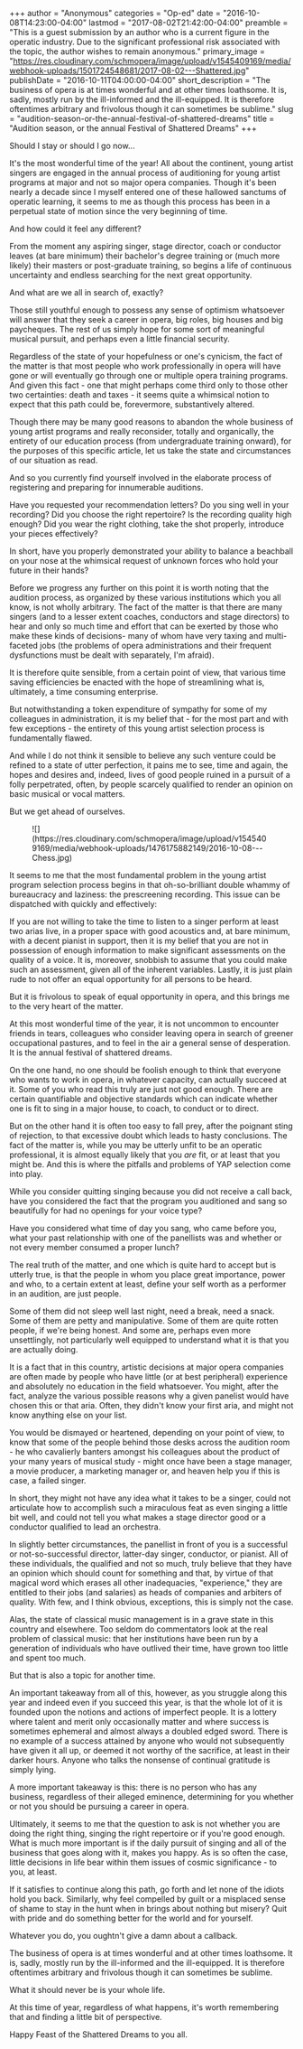 +++
author = "Anonymous"
categories = "Op-ed"
date = "2016-10-08T14:23:00-04:00"
lastmod = "2017-08-02T21:42:00-04:00"
preamble = "This is a guest submission by an author who is a current figure in the operatic industry. Due to the significant professional risk associated with the topic, the author wishes to remain anonymous."
primary_image = "https://res.cloudinary.com/schmopera/image/upload/v1545409169/media/webhook-uploads/1501724548681/2017-08-02---Shattered.jpg"
publishDate = "2016-10-11T04:00:00-04:00"
short_description = "The business of opera is at times wonderful and at other times loathsome. It is, sadly, mostly run by the ill-informed and the ill-equipped. It is therefore oftentimes arbitrary and frivolous though it can sometimes be sublime."
slug = "audition-season-or-the-annual-festival-of-shattered-dreams"
title = "Audition season, or the annual Festival of Shattered Dreams"
+++

Should I stay or should I go now...

It's the most wonderful time of the year! All about the continent, young artist singers are engaged in the annual process of auditioning for young artist programs at major and not so major opera companies. Though it's been nearly a decade since I myself entered one of these hallowed sanctums of operatic learning, it seems to me as though this process has been in a perpetual state of motion since the very beginning of time.

And how could it feel any different?

From the moment any aspiring singer, stage director, coach or conductor leaves (at bare minimum) their bachelor's degree training or (much more likely) their masters or post-graduate training, so begins a life of continuous uncertainty and endless searching for the next great opportunity. 

And what are we all in search of, exactly? 

Those still youthful enough to possess any sense of optimism whatsoever will answer that they seek a career in opera, big roles, big houses and big paycheques. The rest of us simply hope for some sort of meaningful musical pursuit, and perhaps even a little financial security.

Regardless of the state of your hopefulness or one's cynicism, the fact of the matter is that most people who work professionally in opera will have gone or will eventually go through one or multiple opera training programs. And given this fact - one that might perhaps come third only to those other two certainties: death and taxes - it seems quite a whimsical notion to expect that this path could be, forevermore, substantively altered. 

Though there may be many good reasons to abandon the whole business of young artist programs and really reconsider, totally and organically, the entirety of our education process (from undergraduate training onward), for the purposes of this specific article, let us take the state and circumstances of our situation as read.

And so you currently find yourself involved in the elaborate process of registering and preparing for innumerable auditions. 

Have you requested your recommendation letters? Do you sing well in your recording? Did you choose the right repertoire? Is the recording quality high enough? Did you wear the right clothing, take the shot properly, introduce your pieces effectively?

In short, have you properly demonstrated your ability to balance a beachball on your nose at the whimsical request of unknown forces who hold your future in their hands? 

Before we progress any further on this point it is worth noting that the audition process, as organized by these various institutions which you all know, is not wholly arbitrary. The fact of the matter is that there are many singers (and to a lesser extent coaches, conductors and stage directors) to hear and only so much time and effort that can be exerted by those who make these kinds of decisions- many of whom have very taxing and multi-faceted jobs (the problems of opera administrations and their frequent dysfunctions must be dealt with separately, I'm afraid). 

It is therefore quite sensible, from a certain point of view, that various time saving efficiencies be enacted with the hope of streamlining what is, ultimately, a time consuming enterprise.

But notwithstanding a token expenditure of sympathy for some of my colleagues in administration, it is my belief that - for the most part and with few exceptions - the entirety of this young artist selection process is fundamentally flawed. 

And while I do not think it sensible to believe any such venture could be refined to a state of utter perfection, it pains me to see, time and again, the hopes and desires and, indeed, lives of good people ruined in a pursuit of a folly perpetrated, often, by people scarcely qualified to render an opinion on basic musical or vocal matters.

But we get ahead of ourselves.

<figure data-type="image">
![](https://res.cloudinary.com/schmopera/image/upload/v1545409169/media/webhook-uploads/1476175882149/2016-10-08---Chess.jpg)
</figure>

It seems to me that the most fundamental problem in the young artist program selection process begins in that oh-so-brilliant double whammy of bureaucracy and laziness: the prescreening recording. This issue can be dispatched with quickly and effectively:

If you are not willing to take the time to listen to a singer perform at least two arias live, in a proper space with good acoustics and, at bare minimum, with a decent pianist in support, then it is my belief that you are not in possession of enough information to make  significant assessments on the quality of a voice. It is, moreover, snobbish to assume that you could make such an assessment, given all of the inherent variables. Lastly, it is just plain rude to not offer an equal opportunity for all persons to be heard. 

But it is frivolous to speak of equal opportunity in opera, and this brings me to the very heart of the matter.

At this most wonderful time of the year, it is not uncommon to encounter friends in tears, colleagues who consider leaving opera in search of greener occupational pastures, and to feel in the air a general sense of desperation. It is the annual festival of shattered dreams.

On the one hand, no one should be foolish enough to think that everyone who wants to work in opera, in whatever capacity, can actually succeed at it. Some of you who read this truly are just not good enough. There are certain quantifiable and objective standards which can indicate whether one is fit to sing in a major house, to coach, to conduct or to direct. 

But on the other hand it is often too easy to fall prey, after the poignant sting of rejection, to that excessive doubt which leads to hasty conclusions. The fact of the matter is, while you may be utterly unfit to be an operatic professional, it is almost equally likely that you *are* fit, or at least that you might be. And this is where the pitfalls and problems of YAP selection come into play. 

While you consider quitting singing because you did not receive a call back, have you considered the fact that the program you auditioned and sang so beautifully for had no openings for your voice type?

Have you considered what time of day you sang, who came before you, what your past relationship with one of the panellists was and whether or not every member consumed a proper lunch?

The real truth of the matter, and one which is quite hard to accept but is utterly true, is that the people in whom you place great importance, power and who, to a certain extent at least, define your self worth as a performer in an audition, are just people. 

Some of them did not sleep well last night, need a break, need a snack. Some of them are petty and manipulative. Some of them are quite rotten people, if we're being honest. And some are, perhaps even more unsettlingly, not particularly well equipped to understand what it is that you are actually doing.

It is a fact that in this country, artistic decisions at major opera companies are often made by people who have little (or at best peripheral) experience and absolutely no education in the field whatsoever. You might, after the fact, analyze the various possible reasons why a given panelist would have chosen this or that aria. Often, they didn't know your first aria, and might not know anything else on your list. 

You would be dismayed or heartened, depending on your point of view, to know that some of the people behind those desks across the audition room - he who cavalierly banters amongst his colleagues about the product of your many years of musical study - might once have been a stage manager, a movie producer, a marketing manager or, and heaven help you if this is case, a failed singer. 

In short, they might not have any idea what it takes to be a singer, could not articulate how to accomplish such a miraculous feat as even singing a little bit well, and could not tell you what makes a stage director good or a conductor qualified to lead an orchestra. 

In slightly better circumstances, the panellist in front of you is a successful or not-so-successful director, latter-day singer, conductor, or pianist. All of these individuals, the qualified and not so much, truly believe that they have an opinion which should count for something and that, by virtue of that magical word which erases all other inadequacies, "experience," they are entitled to their jobs (and salaries) as heads of companies and arbiters of quality. With few, and I think obvious, exceptions, this is simply not the case.

Alas, the state of classical music management is in a grave state in this country and elsewhere. Too seldom do commentators look at the real problem of classical music: that her institutions have been run by a generation of individuals who have outlived their time, have grown too little and spent too much.

But that is also a topic for another time.

An important takeaway from all of this, however, as you struggle along this year and indeed even if you succeed this year, is that the whole lot of it is founded upon the notions and actions of imperfect people. It is a lottery where talent and merit only occasionally matter and where success is sometimes ephemeral and almost always a doubled edged sword. There is no example of a success attained by anyone who would not subsequently have given it all up, or deemed it not worthy of the sacrifice, at least in their darker hours. Anyone who talks the nonsense of continual gratitude is simply lying. 

A more important takeaway is this: there is no person who has any business, regardless of their alleged eminence, determining for you whether or not you should be pursuing a career in opera.

Ultimately, it seems to me that the question to ask is not whether you are doing the right thing, singing the right repertoire or if you're good enough. What is much more important is if the daily pursuit of singing and all of the business that goes along with it, makes you happy. As is so often the case, little decisions in life bear within them issues of cosmic significance - to you, at least.

If it satisfies to continue along this path, go forth and let none of the idiots hold you back. Similarly, why feel compelled by guilt or a misplaced sense of shame to stay in the hunt when in brings about nothing but misery? Quit with pride and do something better for the world and for yourself.

Whatever you do, you oughtn't give a damn about a callback.

The business of opera is at times wonderful and at other times loathsome. It is, sadly, mostly run by the ill-informed and the ill-equipped. It is therefore oftentimes arbitrary and frivolous though it can sometimes be sublime. 

What it should never be is your whole life. 

At this time of year, regardless of what happens, it's worth remembering that and finding a little bit of perspective.
 
Happy Feast of the Shattered Dreams to you all.

